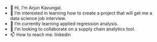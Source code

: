 - 👋 Hi, I’m Arjun Kavungal.
- 👀 I’m interested in learning how to create a project that will get me a data science job interview.
- 🌱 I’m currently learning applied regression analysis.
- 💞️ I’m looking to collaborate on a supply chain analytics tool.
- 📫 How to reach me: linkedin

<!---
yimen3/yimen3 is a ✨ special ✨ repository because its `README.md` (this file) appears on your GitHub profile.
You can click the Preview link to take a look at your changes.
--->
